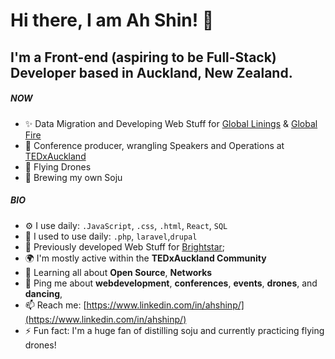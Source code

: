 # Hi there, I am Ah Shin! 👋

## I'm a Front-end (aspiring to be Full-Stack) Developer based in Auckland, New Zealand.

##### NOW

- ✨ Data Migration and Developing Web Stuff for [Global Linings](https://www.globallinings.co.nz/) & [Global Fire](https://www.globalfire.co.nz/)
- 🎤 Conference producer, wrangling Speakers and Operations at [TEDxAuckland](https://tedxauckland.com,) 
- 🚁 Flying Drones
- 🍺 Brewing my own Soju

##### BIO


- ⚙️ I use daily: `.JavaScript`, `.css`, `.html`, `React`, `SQL`
- 📜 I used to use daily: `.php`, `laravel`,`drupal`
- 📜 Previously developed Web Stuff for [Brightstar](https://brightstar.co.nz);
- 🌍 I'm mostly active within the **TEDxAuckland Community**
- 🌱 Learning all about **Open Source**, **Networks**
- 💬 Ping me about **webdevelopment**, **conferences**, **events**, **drones**, and **dancing**,  
- 📫 Reach me: [https://www.linkedin.com/in/ahshinp/](https://www.linkedin.com/in/ahshinp/)
- ⚡️ Fun fact: I'm a huge fan of distilling soju and currently practicing flying drones!
